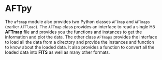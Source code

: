 # AFTpy

The `aftmap` module also provides two Python classes `AFTmap` and `AFTmaps` (earlier `AFTload`). The `AFTmap` class
provides an interface to read a single H5 **AFTmap** file and provides you the functions and instances
to get the information and plot the data. The other class `AFTmaps` provides the interface to load
all the data from a directory and provide the instances and function to know about the loaded data. It also
provides a function to convert all the loaded data into **FITS** as well as many other formats.